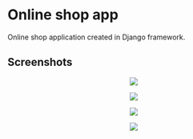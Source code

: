 # Online shop app

Online shop application created in Django framework.

## Screenshots

<p align="center">
  <img src="http://ux.up.krakow.pl/~adwody/github/git1.png">
</p>

<p align="center">
  <img src="http://ux.up.krakow.pl/~adwody/github/git2.png">
</p>

<p align="center">
  <img src="http://ux.up.krakow.pl/~adwody/github/git3.png">
</p>

<p align="center">
  <img src="http://ux.up.krakow.pl/~adwody/github/git4.png">
</p>


